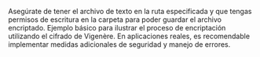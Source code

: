 Asegúrate de tener el archivo de texto en la ruta especificada y que tengas permisos de escritura en la carpeta para poder guardar el archivo encriptado.
Ejemplo básico para ilustrar el proceso de encriptación utilizando el cifrado de Vigenère. En aplicaciones reales, es recomendable implementar medidas adicionales de seguridad y manejo de errores.
